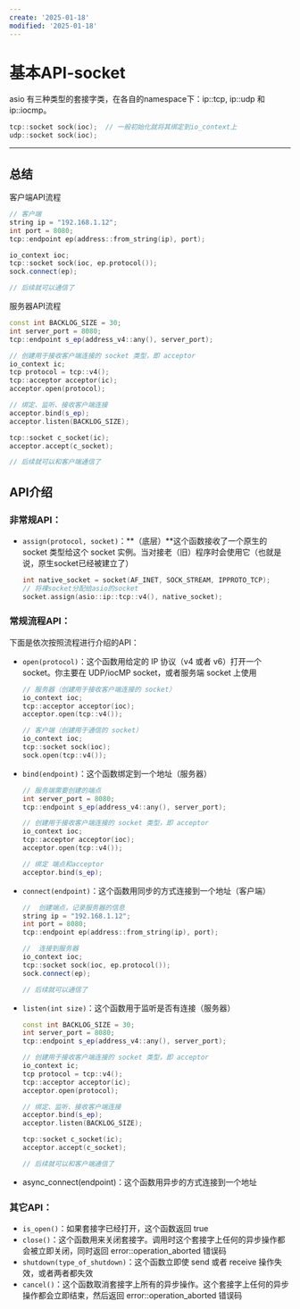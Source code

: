 ```yaml
---
create: '2025-01-18'
modified: '2025-01-18'
---
```


# 基本API-socket

asio 有三种类型的套接字类，在各自的namespace下：ip::tcp, ip::udp 和 ip::iocmp。

```C++
tcp::socket sock(ioc);	// 一般初始化就将其绑定到io_context上
udp::socket sock(ioc);
```

---

## 总结

客户端API流程

```C++
// 客户端
string ip = "192.168.1.12";
int port = 8080;
tcp::endpoint ep(address::from_string(ip), port);

io_context ioc;
tcp::socket sock(ioc, ep.protocol());
sock.connect(ep);

// 后续就可以通信了
```

服务器API流程

```C++
const int BACKLOG_SIZE = 30;
int server_port = 8080;
tcp::endpoint s_ep(address_v4::any(), server_port);

// 创建用于接收客户端连接的 socket 类型，即 acceptor
io_context ic;
tcp protocol = tcp::v4();
tcp::acceptor acceptor(ic);
acceptor.open(protocol);

// 绑定、监听、接收客户端连接
acceptor.bind(s_ep);
acceptor.listen(BACKLOG_SIZE);

tcp::socket c_socket(ic);
acceptor.accept(c_socket);

// 后续就可以和客户端通信了
```

## API介绍

### 非常规API：

- `assign(protocol, socket)`：**（底层）**这个函数接收了一个原生的 socket 类型给这个 socket 实例。当对接老（旧）程序时会使用它（也就是说，原生socket已经被建立了）

  ```c++
  int native_socket = socket(AF_INET, SOCK_STREAM, IPPROTO_TCP);
  // 将裸socket分配给asio的socket
  socket.assign(asio::ip::tcp::v4(), native_socket);
  ```

### 常规流程API：

下面是依次按照流程进行介绍的API：

- `open(protocol)`：这个函数用给定的 IP 协议（v4 或者 v6）打开一个 socket。你主要在 UDP/iocMP socket，或者服务端 socket 上使用

  ```C++
  // 服务器（创建用于接收客户端连接的 socket）
  io_context ioc;
  tcp::acceptor acceptor(ioc);
  acceptor.open(tcp::v4());
  
  // 客户端（创建用于通信的 socket）
  io_context ioc;
  tcp::socket sock(ioc);
  sock.open(tcp::v4());
  ```

- `bind(endpoint)`：这个函数绑定到一个地址（服务器）

  ```C++
  // 服务端需要创建的端点
  int server_port = 8080;
  tcp::endpoint s_ep(address_v4::any(), server_port);
  
  // 创建用于接收客户端连接的 socket 类型，即 acceptor
  io_context ioc;
  tcp::acceptor acceptor(ioc);
  acceptor.open(tcp::v4());
  
  // 绑定 端点和acceptor
  acceptor.bind(s_ep);
  ```

- `connect(endpoint)`：这个函数用同步的方式连接到一个地址（客户端）

  ```C++
  //  创建端点，记录服务器的信息   
  string ip = "192.168.1.12";
  int port = 8080;
  tcp::endpoint ep(address::from_string(ip), port);
  
  //  连接到服务器
  io_context ioc;
  tcp::socket sock(ioc, ep.protocol());
  sock.connect(ep);
  
  // 后续就可以通信了
  ```

- `listen(int size)`：这个函数用于监听是否有连接（服务器）

  ```C++
  const int BACKLOG_SIZE = 30;
  int server_port = 8080;
  tcp::endpoint s_ep(address_v4::any(), server_port);
  
  // 创建用于接收客户端连接的 socket 类型，即 acceptor
  io_context ic;
  tcp protocol = tcp::v4();
  tcp::acceptor acceptor(ic);
  acceptor.open(protocol);
  
  // 绑定、监听、接收客户端连接
  acceptor.bind(s_ep);
  acceptor.listen(BACKLOG_SIZE);
  
  tcp::socket c_socket(ic);
  acceptor.accept(c_socket);
  
  // 后续就可以和客户端通信了
  ```

- async_connect(endpoint)：这个函数用异步的方式连接到一个地址

### 其它API：

- `is_open()`：如果套接字已经打开，这个函数返回 true
- `close()`：这个函数用来关闭套接字。调用时这个套接字上任何的异步操作都会被立即关闭，同时返回 error::operation_aborted 错误码
- `shutdown(type_of_shutdown)`：这个函数立即使 send 或者 receive 操作失效，或者两者都失效
- `cancel()`：这个函数取消套接字上所有的异步操作。这个套接字上任何的异步操作都会立即结束，然后返回 error::operation_aborted 错误码